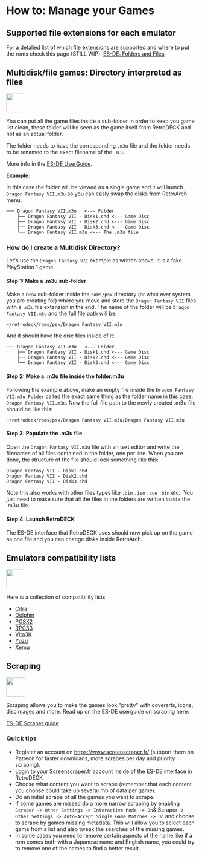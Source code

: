 # How to: Manage your Games

## Supported file extensions for each emulator
For a detalied list of which file extensions are supported and where to put the roms check this page (STILL WIP):
[ES-DE: Folders and Files](../wiki_emulationStation_de/esde-folders-files.md)

## Multidisk/file games: Directory interpreted as files

<img src="../../wiki_icons/pixelitos/folder-blue-games.png" width="50">


You can put all the game files inside a sub-folder in order to keep you game list clean, these folder will be seen as the game itself from RetroDECK and not as an actual folder.

The folder needs to have the corresponding `.m3u` file and the folder needs to be renamed to the exact filename of the `.m3u`.

More info in the [ES-DE UserGuide](https://gitlab.com/es-de/emulationstation-de/-/blob/master/USERGUIDE.md#directories-interpreted-as-files).

**Example:**

In this case the folder will be viewed as a single game and it will launch `Dragon Fantasy VII.m3u` so you can easly swap the disks from RetroArch menu.

```
─── Dragon Fantasy VII.m3u   <--- Folder
    ├── Dragon Fantasy VII - Disk1.chd <--- Game Disc
    ├── Dragon Fantasy VII - Disk2.chd <--- Game Disc
    ├── Dragon Fantasy VII - Disk3.chd <--- Game Disc
    └── Dragon Fantasy VII.m3u <--- The .m3u file
```


### How do I create a Multidisk Directory?

Let's use the `Dragon Fantasy VII` example as written above. It is a fake PlayStation 1 game.

#### Step 1: Make a .m3u sub-folder
Make a new sub-folder inside the `roms/psx` directory (or what ever system you are creating for) where you move and store the `Dragon Fantasy VII` files with a `.m3u` file extension in the end.
The name of the folder will be `Dragon Fantasy VII.m3u` and the full file path will be:

`~/retrodeck/roms/psx/Dragon Fantasy VII.m3u`

And it should have the disc files inside of it:

```
─── Dragon Fantasy VII.m3u   <--- Folder
    ├── Dragon Fantasy VII - Disk1.chd <--- Game Disc
    ├── Dragon Fantasy VII - Disk2.chd <--- Game Disc
    └── Dragon Fantasy VII - Disk3.chd <--- Game Disc
```

#### Step 2: Make a .m3u file inside the folder.m3u
Following the example above, make an empty file inside the `Dragon Fantasy VII.m3u Folder` called the exact same thing as the folder name in this case: `Dragon Fantasy VII.m3u`. Now the full file path to the newly created .m3u file should be like this:

`~/retrodeck/roms/psx/Dragon Fantasy VII.m3u/Dragon Fantasy VII.m3u`

#### Step 3: Populate the .m3u file

Open the `Dragon Fantasy VII.m3u` file with an text editor and write the filenames of all files contained in the folder, one per line.
When you are done, the structure  of the file should look something like this:

```
Dragon Fantasy VII - Disk1.chd
Dragon Fantasy VII - Disk2.chd
Dragon Fantasy VII - Disk3.chd
```

Note this also works with other files types like `.bin` `.iso` `.cue` `.bin` etc.. You just need to make sure that all the files in the folders are written inside the .m3u file.

#### Step 4: Launch RetroDECK
The ES-DE interface that RetroDECK uses should now pick up on the game as one file and you can change disks inside RetroArch.


## Emulators compatibility lists


<img src="../../wiki_icons/pixelitos/emblem-question.png" width="50">

Here is a collection of compatibility lists

- [Citra](https://citra-emu.org/game/)
- [Dolphin](https://dolphin-emu.org/compat/?nocr=true)
- [PCSX2](https://pcsx2.net/compat/)
- [RPCS3](https://docs.google.com/spreadsheets/d/1EzTcNoKiBaMS4orZrGEOKwMpFOZEFKVSOZjLRJqzEkA/)
- [Vita3K](https://vita3k.org/compatibility.html?lang=en)
- [Yuzu](https://yuzu-emu.org/game/)
- [Xemu](https://xemu.app/#compatibility)

## Scraping

<img src="../../wiki_icons/pixelitos/folder-blue-downloads.png" width="50">


Scraping allows you to make the games look "pretty" with coverarts, icons, discimages and more.
Read up on the ES-DE userguide on scraping here:

[ES-DE Scraper guide](https://gitlab.com/es-de/emulationstation-de/-/blob/master/USERGUIDE.md#scraping)

### Quick tips
- Register an account on https://www.screenscraper.fr/ (support them on Patreon for faster downloads, more scrapes per day and priority scraping).
- Login to your Screenscraper.fr account inside of the ES-DE interface in RetroDECK
- Choose what content you want to scrape (remember that each content you choose could take up several mb of data per game).
- Do an initial scrape of all the games you want to scrape.
- If some games are missed do a more narrow scraping by enabling `Scraper -> Other Settings -> Interactive Mode -> On`& Scraper -> `Other Settings -> Auto-Accept Single Game Matches -> On` and choose to scrape by games missing metadata. This will allow you to select each game from a list and also tweak the searches of the missing games.
- In some cases you need to remove certain aspects of the name like if a rom comes both with a Japanese name and English name, you could try to remove one of the names to find a better result.

